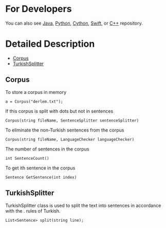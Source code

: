 For Developers
============

You can also see [Java](https://github.com/starlangsoftware/Corpus), [Python](https://github.com/starlangsoftware/Corpus-Py), [Cython](https://github.com/starlangsoftware/Corpus-Cy), [Swift](https://github.com/starlangsoftware/Corpus-Swift), or [C++](https://github.com/starlangsoftware/Corpus-CPP) repository.

Detailed Description
============

+ [Corpus](#corpus)
+ [TurkishSplitter](#turkishsplitter)

## Corpus

To store a corpus in memory

	a = Corpus("derlem.txt");

If this corpus is split with dots but not in sentences

	Corpus(string fileName, SentenceSplitter sentenceSplitter)

To eliminate the non-Turkish sentences from the corpus

	Corpus(string fileName, LanguageChecker languageChecker)

The number of sentences in the corpus

	int SentenceCount()

To get ith sentence in the corpus

	Sentence GetSentence(int index)

## TurkishSplitter

TurkishSplitter class is used to split the text into sentences in accordance with the . rules of Turkish.

	List<Sentence> split(string line);

